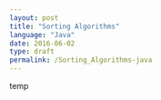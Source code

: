 ```yaml
---
layout: post
title: "Sorting Algorithms"
language: "Java"
date: 2016-06-02
type: draft
permalink: /Sorting_Algorithms-java
---
```


temp